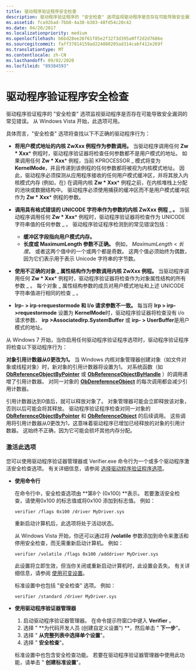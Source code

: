 ```yaml
---
title: 驱动程序验证程序安全检查
description: 驱动程序验证程序的 "安全检查" 选项监视驱动程序是否存在可能导致安全漏洞的常见错误。
ms.assetid: fca92bad-7bb8-4a30-b303-48fd54c20c42
ms.date: 04/20/2017
ms.localizationpriority: medium
ms.openlocfilehash: b6bd28ee26f61f85e2f3273d395a0ff2d2d7686e
ms.sourcegitcommit: faff37814159ad224080205ad314cabf412e269f
ms.translationtype: MT
ms.contentlocale: zh-CN
ms.lasthandoff: 09/02/2020
ms.locfileid: "89384593"
---
```

# <a name="driver-verifier-security-checks"></a>驱动程序验证程序安全检查

驱动程序验证程序的 "安全检查" 选项监视驱动程序是否存在可能导致安全漏洞的常见错误。 从 Windows Vista 开始，此选项可用。

具体而言，"安全检查" 选项将查找以下不正确的驱动程序行为：

- **将用户模式地址的内核 ZwXxx 例程作为参数调用。** 当驱动程序调用任何 **Zw * Xxx*** 例程时，驱动程序验证器将检查任何参数都不是用户模式的地址。 如果调用任何 **Zw * Xxx*** 例程，当前 KPROCESSOR \_ 模式将变为 **KernelMode**，并且传递到该例程的任何参数都将被视为内核模式地址。 因此，驱动程序必须探测从应用程序接收的任何用户模式缓冲区，并将其放入内核模式内存 (例如，在) 在调用内核 **Zw * Xxx*** 例程之前，在内核堆栈上分配的池块或数据结构中。 驱动程序必须使用捕获的缓冲区而不是用户模式缓冲区作为 **Zw * Xxx*** 例程的参数。

- **调用具有格式错误的 UNICODE 字符串作为参数的内核 ZwXxx 例程 \_ 。** 当驱动程序调用任何 **Zw * Xxx*** 例程时，驱动程序验证器将检查作为 UNICODE 字符串值的任何参数 \_ 。 驱动程序验证程序检测到的常见错误包括：
  -   **缓冲区字段指向用户模式内存。**
  -   **长度或 MaximumLength 参数不正确。** 例如， *MaximumLength* &lt; *长度*。 或者这两个值中的一个或两个都是奇数。 这两个值必须始终为偶数，因为它们表示用于表示 Unicode 字符串的字节数。
- **使用不正确的对象 \_ 属性结构作为参数调用内核 ZwXxx 例程。** 当驱动程序调用任何 **Zw * Xxx*** 例程时，驱动程序验证器将检查作为对象属性结构的所有参数 \_ 。 每个对象 \_ 属性结构参数的成员对用户模式地址和上述 UNICODE 字符串值进行相同的检查 \_ 。

- **Irp- &gt; irp->requestormode 和 I/o 请求参数不一致。** 每当将 **Irp &gt; irp->requestormode** 设置为 **KernelMode**时，驱动程序验证器将检查没有 i/o 请求参数、 **irp &gt;AssociatedIrp.SystemBuffer** 或 **irp- &gt; UserBuffer**是用户模式的地址。

从 Windows 7 开始，当你启用任何驱动程序验证程序选项时，驱动程序验证程序将检查以下驱动程序行为：

**对象引用计数器从0更改为1。**
当 Windows 内核对象管理器创建对象（如文件对象或线程对象）时，新对象的引用计数器将设置为1。 对系统函数（如 [**ObReferenceObjectByPointer**](/windows-hardware/drivers/ddi/wdm/nf-wdm-obreferenceobjectbypointer) 或 [**ObReferenceObjectByHandle**](/windows-hardware/drivers/ddi/wdm/nf-wdm-obreferenceobjectbyhandle) ）的调用递增了引用计数器。 对同一对象的 [**ObDereferenceObject**](/windows-hardware/drivers/ddi/wdm/nf-wdm-obdereferenceobject) 的每次调用都会减少引用计数器。

引用计数器达到0值后，就可以释放对象了。 对象管理器可能会立即释放该对象，否则以后可能会将其释放。 驱动程序验证程序检查对同一对象的 [**ObReferenceObjectByPointer**](/windows-hardware/drivers/ddi/wdm/nf-wdm-obreferenceobjectbypointer) 和 [**ObReferenceObject**](/windows-hardware/drivers/ddi/wdm/nf-wdm-obfreferenceobject) 的后续调用。 这些调用将引用计数器从0更改为1，这意味着驱动程序已增加已经释放的对象的引用计数器。 这始终不正确，因为它可能会损坏其他内存分配。

### <a name="span-idactivating_this_optionspanspan-idactivating_this_optionspanactivating-this-option"></a><span id="activating_this_option"></span><span id="ACTIVATING_THIS_OPTION"></span>激活此选项

您可以使用驱动程序验证器管理器或 Verifier.exe 命令行为一个或多个驱动程序激活安全检查选项。 有关详细信息，请参阅 [选择驱动程序验证程序选项](selecting-driver-verifier-options.md)。

-   **使用命令行**

    在命令行中，安全检查选项由 **第8个 (0x100) **表示。 若要激活安全检查，请使用0x100 的标志值或将0x100 添加到标志值。 例如：

    ```
    verifier /flags 0x100 /driver MyDriver.sys
    ```

    重新启动计算机后，此选项将处于活动状态。

    从 Windows Vista 开始，你还可以通过将 **/volatile** 参数添加到命令来激活和停用安全检查，而无需重新启动计算机。 例如：

    ```
    verifier /volatile /flags 0x100 /adddriver MyDriver.sys
    ```

    此设置将立即生效，但当你关闭或重新启动计算机时，此设置会丢失。 有关详细信息，请参阅 [使用可变设置](using-volatile-settings.md)。

    标准设置中也包括 "安全检查" 选项。 例如：

    ```
    verifier /standard /driver MyDriver.sys
    ```

-   **使用驱动程序验证器管理器**

    1.  启动驱动程序验证器管理器。 在命令提示符窗口中键入 **Verifier** 。
    2.  选择 " **为代码开发人员 (创建自定义设置") **，然后单击 " **下一步**"。
    3.  选择 " **从完整列表中选择单个设置**"。
    4.  选择 " **安全检查**"。

    标准设置中也包含安全检查功能。 若要在驱动程序验证器管理器中使用此功能，请单击 " **创建标准设置**"。

 

